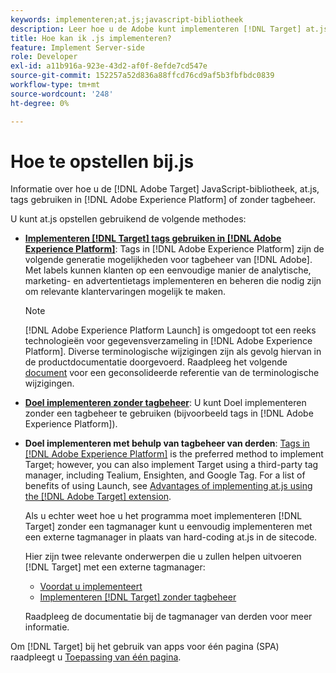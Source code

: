 ```yaml
---
keywords: implementeren;at.js;javascript-bibliotheek
description: Leer hoe u de Adobe kunt implementeren [!DNL Target] at.js JavaScript-bibliotheek met tags in Adobe Experience Platform of zonder tagbeheer.
title: Hoe kan ik .js implementeren?
feature: Implement Server-side
role: Developer
exl-id: a11b916a-923e-43d2-af0f-8efde7cd547e
source-git-commit: 152257a52d836a88ffcd76cd9af5b3fbfbdc0839
workflow-type: tm+mt
source-wordcount: '248'
ht-degree: 0%

---
```


# Hoe te opstellen bij.js

Informatie over hoe u de [!DNL Adobe Target] JavaScript-bibliotheek, at.js, tags gebruiken in [!DNL Adobe Experience Platform] of zonder tagbeheer.

U kunt at.js opstellen gebruikend de volgende methodes:

* **[Implementeren [!DNL Target] tags gebruiken in [!DNL Adobe Experience Platform]](/help/main/c-implementing-target/c-implementing-target-for-client-side-web/how-to-deployatjs/cmp-implementing-target-using-adobe-launch.md)**: Tags in [!DNL Adobe Experience Platform] zijn de volgende generatie mogelijkheden voor tagbeheer van [!DNL Adobe]. Met labels kunnen klanten op een eenvoudige manier de analytische, marketing- en advertentietags implementeren en beheren die nodig zijn om relevante klantervaringen mogelijk te maken.

   >[!NOTE]
   >
   >[!DNL Adobe Experience Platform Launch] is omgedoopt tot een reeks technologieën voor gegevensverzameling in [!DNL Adobe Experience Platform]. Diverse terminologische wijzigingen zijn als gevolg hiervan in de productdocumentatie doorgevoerd. Raadpleeg het volgende [document](https://experienceleague.adobe.com/docs/experience-platform/tags/term-updates.html?lang=en) voor een geconsolideerde referentie van de terminologische wijzigingen.

* **[Doel implementeren zonder tagbeheer](/help/main/c-implementing-target/c-implementing-target-for-client-side-web/how-to-deployatjs/implementing-target-without-a-tag-manager.md)**: U kunt Doel implementeren zonder een tagbeheer te gebruiken (bijvoorbeeld tags in [!DNL Adobe Experience Platform]).
* **Doel implementeren met behulp van tagbeheer van derden**: [Tags in [!DNL Adobe Experience Platform]](/help/main/c-implementing-target/c-implementing-target-for-client-side-web/how-to-deployatjs/cmp-implementing-target-using-adobe-launch.md) is the preferred method to implement Target; however, you can also implement Target using a third-party tag manager, including Tealium, Ensighten, and Google Tag. For a list of benefits of using Launch, see [Advantages of implementing at.js using the [!DNL Adobe Target] extension](/help/main/c-implementing-target/c-implementing-target-for-client-side-web/how-to-deployatjs/cmp-implementing-target-using-adobe-launch.md#section_48B3F938B6F8491DAF798E0DB54EF304).

   Als u echter weet hoe u het programma moet implementeren [!DNL Target] zonder een tagmanager kunt u eenvoudig implementeren met een externe tagmanager in plaats van hard-coding at.js in de sitecode.

   Hier zijn twee relevante onderwerpen die u zullen helpen uitvoeren [!DNL Target] met een externe tagmanager:

   * [Voordat u implementeert](/help/main/c-implementing-target/c-considerations-before-you-implement-target/considerations-before-you-implement-target.md)
   * [Implementeren [!DNL Target] zonder tagbeheer](/help/main/c-implementing-target/c-implementing-target-for-client-side-web/how-to-deployatjs/implementing-target-without-a-tag-manager.md)

   Raadpleeg de documentatie bij de tagmanager van derden voor meer informatie.

Om [!DNL Target] bij het gebruik van apps voor één pagina (SPA) raadpleegt u [Toepassing van één pagina](/help/main/c-implementing-target/c-implementing-target-for-client-side-web/how-to-deployatjs/target-atjs-single-page-application.md).
